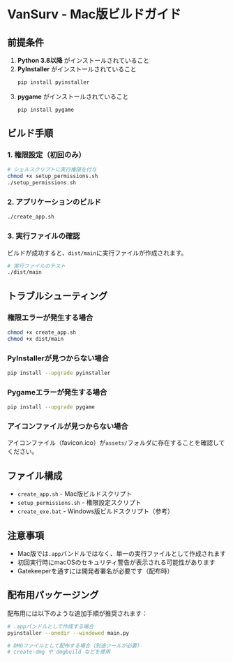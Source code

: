 # VanSurv - Mac版ビルドガイド

## 前提条件

1. **Python 3.8以降** がインストールされていること
2. **PyInstaller** がインストールされていること
   ```bash
   pip install pyinstaller
   ```
3. **pygame** がインストールされていること
   ```bash
   pip install pygame
   ```

## ビルド手順

### 1. 権限設定（初回のみ）
```bash
# シェルスクリプトに実行権限を付与
chmod +x setup_permissions.sh
./setup_permissions.sh
```

### 2. アプリケーションのビルド
```bash
./create_app.sh
```

### 3. 実行ファイルの確認
ビルドが成功すると、`dist/main`に実行ファイルが作成されます。

```bash
# 実行ファイルのテスト
./dist/main
```

## トラブルシューティング

### 権限エラーが発生する場合
```bash
chmod +x create_app.sh
chmod +x dist/main
```

### PyInstallerが見つからない場合
```bash
pip install --upgrade pyinstaller
```

### Pygameエラーが発生する場合
```bash
pip install --upgrade pygame
```

### アイコンファイルが見つからない場合
アイコンファイル（favicon.ico）が`assets/`フォルダに存在することを確認してください。

## ファイル構成

- `create_app.sh` - Mac版ビルドスクリプト
- `setup_permissions.sh` - 権限設定スクリプト
- `create_exe.bat` - Windows版ビルドスクリプト（参考）

## 注意事項

- Mac版では`.app`バンドルではなく、単一の実行ファイルとして作成されます
- 初回実行時にmacOSのセキュリティ警告が表示される可能性があります
- Gatekeeperを通すには開発者署名が必要です（配布時）

## 配布用パッケージング

配布用には以下のような追加手順が推奨されます：

```bash
# .appバンドルとして作成する場合
pyinstaller --onedir --windowed main.py

# DMGファイルとして配布する場合（別途ツールが必要）
# create-dmg や dmgbuild などを使用
```
